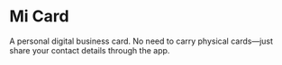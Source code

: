 # Mi Card

A personal digital business card. No need to carry physical cards—just share your contact details through the app.